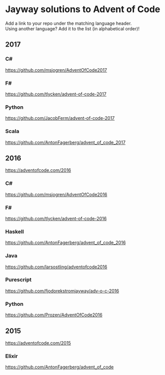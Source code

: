 # Jayway solutions to Advent of Code

Add a link to your repo under the matching language header.  
Using another language? Add it to the list (in alphabetical order)!

## 2017

### C# #
https://github.com/msjogren/AdventOfCode2017

### F# #
https://github.com/tlycken/advent-of-code-2017

### Python
https://github.com/JacobFerm/advent-of-code-2017

### Scala
https://github.com/AntonFagerberg/advent_of_code_2017

## 2016
 
https://adventofcode.com/2016

### C# #
https://github.com/msjogren/AdventOfCode2016

### F# #
https://github.com/tlycken/advent-of-code-2016

### Haskell
https://github.com/AntonFagerberg/advent_of_code_2016

### Java
https://github.com/larsostling/adventofcode2016

### Purescript
https://github.com/fjodorekstromjayway/adv-o-c-2016

### Python
https://github.com/Prozen/AdventOfCode2016

## 2015

https://adventofcode.com/2015

### Elixir
https://github.com/AntonFagerberg/advent_of_code
